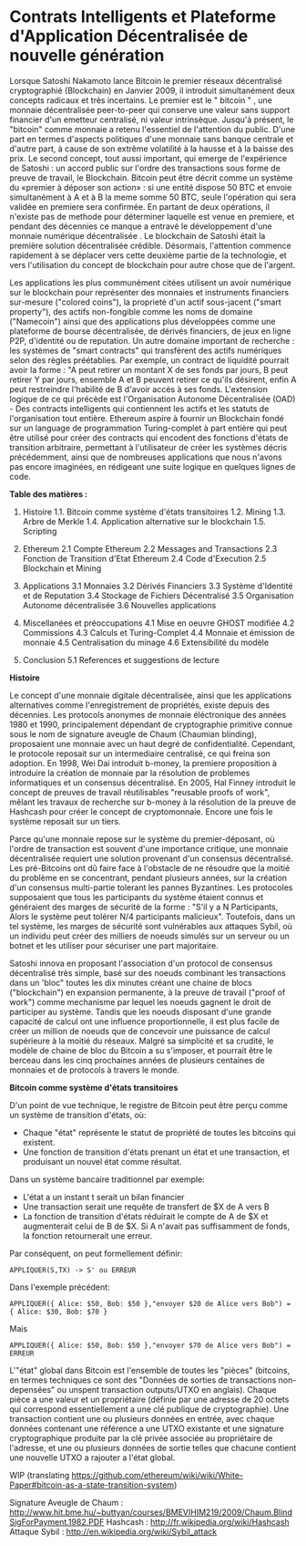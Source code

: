 <!-- TITLE: [French] Ethereum TOC -->



# Contrats Intelligents et Plateforme d'Application Décentralisée de nouvelle génération

Lorsque Satoshi Nakamoto lance Bitcoin le premier réseaux décentralisé cryptographié (Blockchain) en Janvier 2009, il introduit simultanément deux concepts radicaux et très incertains. Le premier est le " bitcoin " , une monnaie décentralisée peer-to-peer qui conserve une valeur sans support financier d'un emetteur centralisé, ni valeur intrinsèque. Jusqu'à présent, le "bitcoin" comme monnaie a retenu l'essentiel de l'attention du public. D'une part en termes d'aspects politiques d'une monnaie sans banque centrale et d'autre part, à cause de son extrême volatilité à la hausse et à la baisse des prix. Le second concept, tout aussi important, qui emerge de l'expérience de Satoshi : un accord public sur l'ordre des transactions sous forme de preuve de travail, le Blockchain. Bitcoin peut être décrit comme un système du «premier à déposer son action» : si une entité dispose 50 BTC et envoie simultanément à A et à B la meme somme 50 BTC, seule l'opération qui sera validée en premiere sera confirmée. En partant de deux opérations, il n'existe pas de methode pour déterminer laquelle est venue en premiere, et pendant des décennies ce manque a entravé le développement d'une monnaie numérique décentralisée . Le blockchain de Satoshi était la première solution décentralisée crédible. Désormais, l'attention commence rapidement à se déplacer vers cette deuxième partie de la technologie, et vers l'utilisation du concept de blockchain pour autre chose que de l'argent.

Les applications les plus communément citées utilisent un avoir numérique sur le blockchain pour représenter des monnaies et instruments financiers sur-mesure ("colored coins"),  la proprieté d'un actif sous-jacent ("smart property"), des actifs non-fongible comme les noms de domaine ("Namecoin") ainsi que des applications plus développées comme une plateforme de bourse décentralisée, de dérivés financiers, de jeux en ligne P2P, d'identité ou de reputation. Un autre domaine important de recherche : les systèmes de "smart contracts" qui transfèrent des actifs numériques selon des règles préétablies. Par exemple, un contract de liquidité pourrait avoir la forme : "A peut retirer un montant X de ses fonds par jours, B peut retirer Y par jours, ensemble A et B peuvent retirer ce qu'ils désirent, enfin A peut restreindre l'habilité de B d'avoir accès à ses fonds. L'extension logique de ce qui précède est l'Organisation Autonome Décentralisée (OAD) - Des contracts intelligents qui contiennent les actifs et les statuts de l'organisation tout entière. Ethereum aspire à fournir un Blockchain fondé sur un language de programmation Turing-complet à part entière qui peut être utilisé pour créer des contracts qui encodent des fonctions d'états de transition arbitraire, permettant à l'utilisateur de créer les systèmes décris précédemment, ainsi que de nombreuses applications que nous n'avons pas encore imaginées, en rédigeant une suite logique en quelques lignes de code.



**Table des matières :**

1. Histoire
1.1. Bitcoin comme système d'états transitoires
1.2. Mining
1.3. Arbre de Merkle
1.4. Application alternative sur le blockchain
1.5. Scripting


2. Ethereum
2.1 Compte Ethereum
2.2 Messages and Transactions
2.3 Fonction de Transition d'Etat Ethereum 
2.4 Code d'Execution
2.5 Blockchain et Mining

3. Applications
3.1 Monnaies
3.2 Dérivés Financiers
3.3 Système d'Identité et de Reputation
3.4 Stockage de Fichiers Décentralisé
3.5 Organisation Autonome décentralisée
3.6 Nouvelles applications

4. Miscellanées et préoccupations
4.1 Mise en oeuvre GHOST modifiée
4.2 Commissions
4.3 Calculs et Turing-Complet
4.4 Monnaie et émission de monnaie
4.5 Centralisation du minage
4.6 Extensibilité du modèle

5. Conclusion
5.1 References et suggestions de lecture



**Histoire**

Le concept d'une monnaie digitale décentralisée, ainsi que les applications alternatives comme l'enregistrement de propriétés, existe depuis des décennies. Les protocols anonymes de monnaie éléctronique des années 1980 et 1990, principalement dépendant de cryptographie primitive connue sous le nom de signature aveugle de Chaum (Chaumian blinding), proposaient une monnaie avec un haut degré de confidentialité. Cependant, le protocole reposait sur un intermediaire centralisé, ce qui freina son adoption. En 1998, Wei Dai introduit b-money, la premiere proposition à introduire la création de monnaie par la résolution de problemes informatiques et un consensus décentralisé. En 2005, Hal Finney introduit le concept de preuves de travail réutilisables "reusable proofs of work", mêlant les travaux de recherche sur b-money à la résolution de la preuve de Hashcash pour créer le concept de cryptomonnaie. Encore une fois le système reposait sur un tiers.

Parce qu'une monnaie repose sur le système du premier-déposant, où l'ordre de transaction est souvent d'une importance critique, une monnaie décentralisée requiert une solution provenant d'un consensus décentralisé. Les pré-Bitcoins ont dû faire face à l'obstacle de ne résoudre que la moitié du problème en se concentrant, pendant plusieurs années, sur la création d'un consensus multi-partie tolerant les pannes Byzantines. Les protocoles supposaient que tous les participants du système étaient connus et généraient des marges de sécurité de la forme : "S'il y a N Participants, Alors le système peut tolérer N/4 participants malicieux". Toutefois, dans un tel système, les marges de sécurité sont vulnérables aux attaques Sybil, où un individu peut créer des milliers de noeuds simulés sur un serveur ou un botnet et les utiliser pour sécuriser une part majoritaire.

Satoshi innova en proposant l'association d'un protocol de consensus décentralisé très simple, basé sur des noeuds combinant les transactions dans un 'bloc" toutes les dix minutes créant une chaine de blocs ("blockchain") en expansion permanente, à la preuve de travail ("proof of work") comme mechanisme par lequel les noeuds gagnent le droit de participer au système. Tandis que les noeuds disposant d'une grande capacité de calcul ont une influence proportionnelle, il est plus facile de créer un million de noeuds que de concevoir une puissance de calcul supérieure à la moitié du réseaux. Malgré sa simplicité et sa crudité, le modèle de chaine de bloc du Bitcoin a su s'imposer, et pourrait être le berceau dans les cinq prochaines années de plusieurs centaines de monnaies et de protocols à travers le monde.


**Bitcoin comme système d'états transitoires**

D'un point de vue technique, le registre de Bitcoin peut être perçu comme un système de transition d'états, où:
- Chaque "état" représente le statut de propriété de toutes les bitcoins qui existent.
- Une fonction de transition d'états prenant un état et une transaction, et produisant un nouvel état comme résultat.

Dans un système bancaire traditionnel par exemple:
- L'état a un instant t serait un bilan financier
- Une transaction serait une requête de transfert de $X de A vers B
- La fonction de transition d'états réduirait le compte de A de $X et augmenterait celui de B de $X. Si A n'avait pas suffisamment de fonds, la fonction retournerait une erreur.

Par conséquent, on peut formellement définir:

    APPLIQUER(S,TX) -> S' ou ERREUR

Dans l'exemple précédent:

    APPLIQUER({ Alice: $50, Bob: $50 },"envoyer $20 de Alice vers Bob") = { Alice: $30, Bob: $70 }

Mais

    APPLIQUER({ Alice: $50, Bob: $50 },"envoyer $70 de Alice vers Bob") = ERREUR

L'"état" global dans Bitcoin est l'ensemble de toutes les "pièces" (bitcoins, en termes techniques ce sont des "Données de sorties de transactions non-depensées" ou unspent transaction outputs/UTXO en anglais). Chaque pièce a une valeur et un propriétaire (définie par une adresse de 20 octets qui correspond essentiellement a une clé publique de cryptographie). Une transaction contient une ou plusieurs données en entrée, avec chaque données contenant une référence a une UTXO existante et une signature cryptographique produite par la clé privée associée au propriétaire de l'adresse, et une ou plusieurs données de sortie telles que chacune contient une nouvelle UTXO a rajouter a l'état global.

WIP (translating https://github.com/ethereum/wiki/wiki/White-Paper#bitcoin-as-a-state-transition-system)

Signature Aveugle de Chaum :
http://www.hit.bme.hu/~buttyan/courses/BMEVIHIM219/2009/Chaum.BlindSigForPayment.1982.PDF
Hashcash :
http://fr.wikipedia.org/wiki/Hashcash
Attaque Sybil :
http://en.wikipedia.org/wiki/Sybil_attack